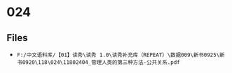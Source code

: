 # 024

## Files

- `F:/中文语料库/【01】读秀\读秀 1.0\读秀补充库（REPEAT）\数据009\新书0925\新书0920\118\024\11802404_管理人类的第三种方法-公共关系.pdf`
